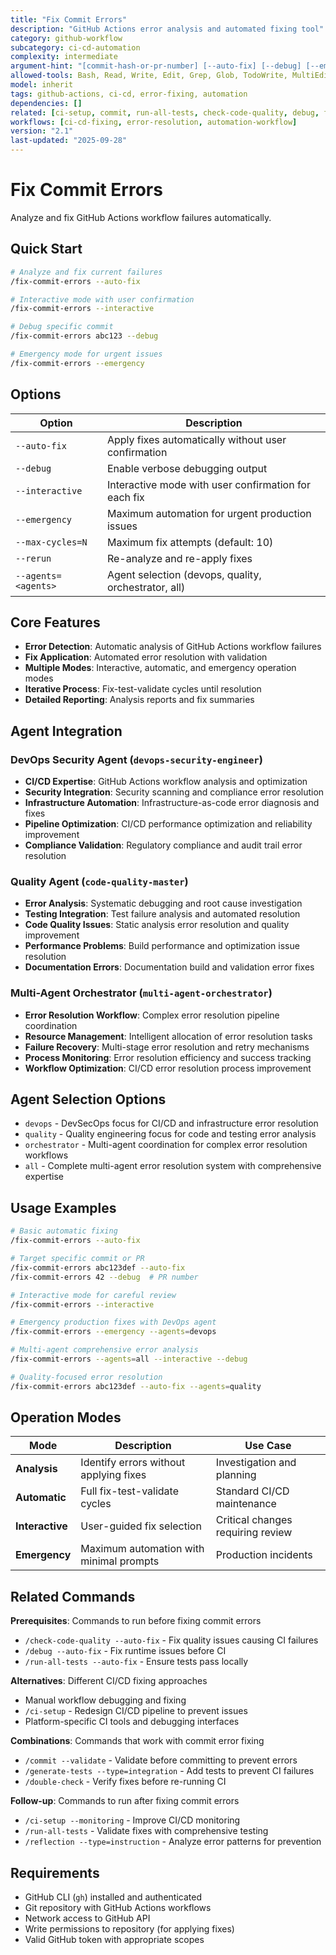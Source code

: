 ```yaml
---
title: "Fix Commit Errors"
description: "GitHub Actions error analysis and automated fixing tool"
category: github-workflow
subcategory: ci-cd-automation
complexity: intermediate
argument-hint: "[commit-hash-or-pr-number] [--auto-fix] [--debug] [--emergency] [--interactive] [--max-cycles=N] [--agents=devops|quality|orchestrator|all]"
allowed-tools: Bash, Read, Write, Edit, Grep, Glob, TodoWrite, MultiEdit, WebSearch
model: inherit
tags: github-actions, ci-cd, error-fixing, automation
dependencies: []
related: [ci-setup, commit, run-all-tests, check-code-quality, debug, fix-github-issue]
workflows: [ci-cd-fixing, error-resolution, automation-workflow]
version: "2.1"
last-updated: "2025-09-28"
---
```


# Fix Commit Errors

Analyze and fix GitHub Actions workflow failures automatically.

## Quick Start

```bash
# Analyze and fix current failures
/fix-commit-errors --auto-fix

# Interactive mode with user confirmation
/fix-commit-errors --interactive

# Debug specific commit
/fix-commit-errors abc123 --debug

# Emergency mode for urgent issues
/fix-commit-errors --emergency
```

## Options

| Option | Description |
|--------|-------------|
| `--auto-fix` | Apply fixes automatically without user confirmation |
| `--debug` | Enable verbose debugging output |
| `--interactive` | Interactive mode with user confirmation for each fix |
| `--emergency` | Maximum automation for urgent production issues |
| `--max-cycles=N` | Maximum fix attempts (default: 10) |
| `--rerun` | Re-analyze and re-apply fixes |
| `--agents=<agents>` | Agent selection (devops, quality, orchestrator, all) |

## Core Features

- **Error Detection**: Automatic analysis of GitHub Actions workflow failures
- **Fix Application**: Automated error resolution with validation
- **Multiple Modes**: Interactive, automatic, and emergency operation modes
- **Iterative Process**: Fix-test-validate cycles until resolution
- **Detailed Reporting**: Analysis reports and fix summaries

## Agent Integration

### DevOps Security Agent (`devops-security-engineer`)
- **CI/CD Expertise**: GitHub Actions workflow analysis and optimization
- **Security Integration**: Security scanning and compliance error resolution
- **Infrastructure Automation**: Infrastructure-as-code error diagnosis and fixes
- **Pipeline Optimization**: CI/CD performance optimization and reliability improvement
- **Compliance Validation**: Regulatory compliance and audit trail error resolution

### Quality Agent (`code-quality-master`)
- **Error Analysis**: Systematic debugging and root cause investigation
- **Testing Integration**: Test failure analysis and automated resolution
- **Code Quality Issues**: Static analysis error resolution and quality improvement
- **Performance Problems**: Build performance and optimization issue resolution
- **Documentation Errors**: Documentation build and validation error fixes

### Multi-Agent Orchestrator (`multi-agent-orchestrator`)
- **Error Resolution Workflow**: Complex error resolution pipeline coordination
- **Resource Management**: Intelligent allocation of error resolution tasks
- **Failure Recovery**: Multi-stage error resolution and retry mechanisms
- **Process Monitoring**: Error resolution efficiency and success tracking
- **Workflow Optimization**: CI/CD error resolution process improvement

## Agent Selection Options

- `devops` - DevSecOps focus for CI/CD and infrastructure error resolution
- `quality` - Quality engineering focus for code and testing error analysis
- `orchestrator` - Multi-agent coordination for complex error resolution workflows
- `all` - Complete multi-agent error resolution system with comprehensive expertise

## Usage Examples

```bash
# Basic automatic fixing
/fix-commit-errors --auto-fix

# Target specific commit or PR
/fix-commit-errors abc123def --auto-fix
/fix-commit-errors 42 --debug  # PR number

# Interactive mode for careful review
/fix-commit-errors --interactive

# Emergency production fixes with DevOps agent
/fix-commit-errors --emergency --agents=devops

# Multi-agent comprehensive error analysis
/fix-commit-errors --agents=all --interactive --debug

# Quality-focused error resolution
/fix-commit-errors abc123def --auto-fix --agents=quality
```

## Operation Modes

| Mode | Description | Use Case |
|------|-------------|----------|
| **Analysis** | Identify errors without applying fixes | Investigation and planning |
| **Automatic** | Full fix-test-validate cycles | Standard CI/CD maintenance |
| **Interactive** | User-guided fix selection | Critical changes requiring review |
| **Emergency** | Maximum automation with minimal prompts | Production incidents |

## Related Commands

**Prerequisites**: Commands to run before fixing commit errors
- `/check-code-quality --auto-fix` - Fix quality issues causing CI failures
- `/debug --auto-fix` - Fix runtime issues before CI
- `/run-all-tests --auto-fix` - Ensure tests pass locally

**Alternatives**: Different CI/CD fixing approaches
- Manual workflow debugging and fixing
- `/ci-setup` - Redesign CI/CD pipeline to prevent issues
- Platform-specific CI tools and debugging interfaces

**Combinations**: Commands that work with commit error fixing
- `/commit --validate` - Validate before committing to prevent errors
- `/generate-tests --type=integration` - Add tests to prevent CI failures
- `/double-check` - Verify fixes before re-running CI

**Follow-up**: Commands to run after fixing commit errors
- `/ci-setup --monitoring` - Improve CI/CD monitoring
- `/run-all-tests` - Validate fixes with comprehensive testing
- `/reflection --type=instruction` - Analyze error patterns for prevention

## Requirements

- GitHub CLI (`gh`) installed and authenticated
- Git repository with GitHub Actions workflows
- Network access to GitHub API
- Write permissions to repository (for applying fixes)
- Valid GitHub token with appropriate scopes
